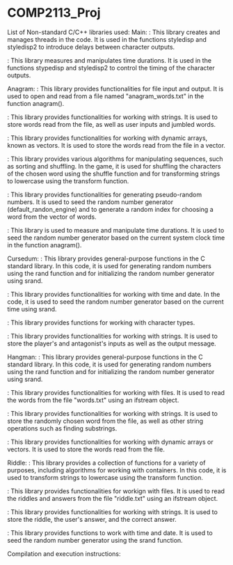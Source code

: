 # COMP2113_Proj


List of Non-standard C/C++ libraries used:
Main:
<thread>: This library creates and manages threads in the code. It is used in the functions styledisp and styledisp2 to introduce delays between character outputs.

<chrono>: This library measures and manipulates time durations. It is used in the functions stypedisp and styledisp2 to control the timing of the character outputs.


Anagram:
<stream>: This library provides functionalities for file input and output. It is used to open and read from a file named "anagram_words.txt" in the function anagram(). 

<string>: This library provides functionalities for working with strings. It is used to store words read from the file, as well as user inputs and jumbled words.

<vector>: This library provides functionalities for working with dynamic arrays, known as vectors. It is used to store the words read from the file in a vector.

<algorithm>: This library provides various algorithms for manipulating sequences, such as sorting and shuffling. In the game, it is used for shuffling the characters of the chosen word using the shuffle function and for transforming strings to lowercase using the transform function.

<random>: This library provides functionalities for generating pseudo-random numbers. It is used to seed the random number generator (default_randon_engine) and to generate a random index for choosing a word from the vector of words.

<chrono>: This library is used to measure and manipulate time durations. It is used to seed the random number generator based on the current system clock time in the function anagram().


Cursedum:
<cstdlib>: This library provides general-purpose functions in the C standard library. In this code, it is used for generating random numbers using the rand function and for initializing the random number generator using srand.

<ctime>: This library provides functionalities for working with time and date. In the code, it is used to seed the random number generator based on the current time using srand.

<cctype>: This library provides functions for working with character types. 

<string>: This library provides functionalities for working with strings. It is used to store the player's and antagonist's inputs as well as the output message.


Hangman:
<cstdlib>: This library provides general-purpose functions in the C standard library. In this code, it is used for generating random numbers using the rand function and for initializing the random number generator using srand.

<fstream>: This library provides functionalities for working with files. It is used to read the words from the file "words.txt" using an ifstream object.

<string>: This library provides functionalities for working with strings. It is used to store the randomly chosen word from the file, as well as other string operations such as finding substrings.

<vector>: This library provides functionalities for working with dynamic arrays or vectors. It is used to store the words read from the file.


Riddle:
<algorithm>: This library provides a collection of functions for a variety of purposes, including algorithms for working with containers. In this code, it is used to transform strings to lowercase using the transform function.

<fstream>: This library provides functionalities for workign with files. It is used to read the riddles and answers from the file "riddle.txt" using an ifstream object.

<string>: This library provides functionalities for working with strings. It is used to store the riddle, the user's answer, and the correct answer.

<ctime>: This library provides functions to work with time and date. It is used to seed the random number generator using the srand function.



Compilation and execution instructions:


